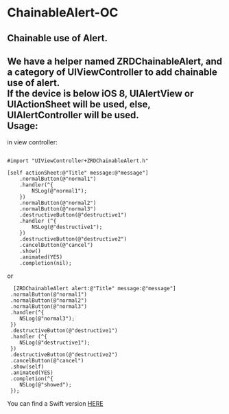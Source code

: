 # ChainableAlert-OC
Chainable use of Alert.<br>
---
We have a helper named ZRDChainableAlert, and a category of UIViewController to add chainable use of alert.<br>
If the device is below iOS 8, UIAlertView or UIActionSheet will be used, else, UIAlertController will be used.<br>
Usage:
---
in view controller:
```

#import "UIViewController+ZRDChainableAlert.h"
```
```
[self actionSheet:@"Title" message:@"message"]
    .normalButton(@"normal1")
    .handler(^{
        NSLog(@"normal1");
    })
    .normalButton(@"normal2")
    .normalButton(@"normal3")
    .destructiveButton(@"destructive1")
    .handler (^{
        NSLog(@"destructive1");
    })
    .destructiveButton(@"destructive2")
    .cancelButton(@"cancel")
    .show()
    .animated(YES)
    .completion(nil);
```
or
```
  [ZRDChainableAlert alert:@"Title" message:@"message"]
 .normalButton(@"normal1")
 .normalButton(@"normal2")
 .normalButton(@"normal3")
 .handler(^{
    NSLog(@"normal3");
 })
 .destructiveButton(@"destructive1")
 .handler (^{
    NSLog(@"destructive1");
 })
 .destructiveButton(@"destructive2")
 .cancelButton(@"cancel")
 .show(self)
 .animated(YES)
 .completion(^{
    NSLog(@"showed");
 });
```

You can find a Swift version [HERE](https://github.com/DingHub/ChainableAlert)
